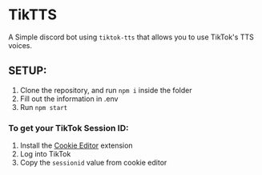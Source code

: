 # TikTTS
A Simple discord bot using `tiktok-tts` that allows you to use TikTok's TTS voices.

## SETUP:
1. Clone the repository, and run `npm i` inside the folder
2. Fill out the information in .env
3. Run `npm start`

### To get your TikTok Session ID:
1. Install the [Cookie Editor](https://cookie-editor.com/) extension
2. Log into TikTok
3. Copy the `sessionid` value from cookie editor